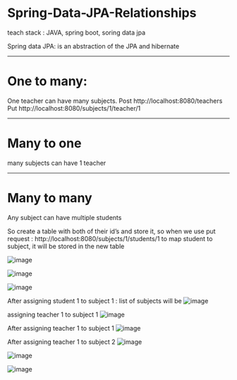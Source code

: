 # Spring-Data-JPA-Relationships

teach stack : JAVA, spring boot, soring data jpa

Spring data JPA: is an abstraction of the JPA and hibernate
__________________________________________________________________________________________________________________
# One to many:

One teacher can have many subjects.
Post http://localhost:8080/teachers
Put http://localhost:8080/subjects/1/teacher/1
__________________________________________________________________________________________________________________
# Many to one

many subjects can have 1 teacher
____________________________________________________________________________________________________________________

# Many to many

Any subject can have multiple students

So create a table with both of their id’s and store it, so when we use put request :  http://localhost:8080/subjects/1/students/1  to map student to subject, it will be stored in the new table 

![image](https://github.com/shwethaj1104/Spring-Data-JPA-Relationships/assets/107784718/10bc5873-cc29-4c72-9e9e-dfd6412f1c5c)

![image](https://github.com/shwethaj1104/Spring-Data-JPA-Relationships/assets/107784718/d480176a-22c2-4642-9114-5f2642a0a265)

![image](https://github.com/shwethaj1104/Spring-Data-JPA-Relationships/assets/107784718/5cd84367-e6b7-44a7-be41-fb7a6cf6a9ef)

After assigning student 1 to subject 1  : list of subjects will be 
![image](https://github.com/shwethaj1104/Spring-Data-JPA-Relationships/assets/107784718/1e9a00e5-0cfc-4149-b728-173131ad8858)

assigning teacher 1 to subject 1
![image](https://github.com/shwethaj1104/Spring-Data-JPA-Relationships/assets/107784718/965263ed-f4cd-4808-a061-b7f3354afc47)

After assigning teacher 1 to subject 1
![image](https://github.com/shwethaj1104/Spring-Data-JPA-Relationships/assets/107784718/8f231d6e-6987-438e-9f61-e9f1f5c14e6d)

After assigning teacher 1 to subject 2
![image](https://github.com/shwethaj1104/Spring-Data-JPA-Relationships/assets/107784718/9e0a0528-a09c-4d0c-9ac1-d2951f078b52)

![image](https://github.com/shwethaj1104/Spring-Data-JPA-Relationships/assets/107784718/1ee03dab-b089-4c00-9cea-2e69063b4e97)

![image](https://github.com/shwethaj1104/Spring-Data-JPA-Relationships/assets/107784718/9e32d11c-0298-46df-b7a5-42c3d61d5c8c)


